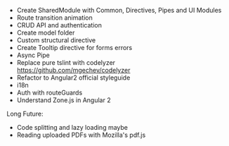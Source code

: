 - Create SharedModule with Common, Directives, Pipes and UI Modules
- Route transition animation 
- CRUD API and authentication
- Create model folder
- Custom structural directive
- Create Tooltip directive for forms errors
- Async Pipe
- Replace pure tslint with codelyzer https://github.com/mgechev/codelyzer
- Refactor to Angular2 official styleguide
- i18n
- Auth with routeGuards
- Understand Zone.js in Angular 2

Long Future:
- Code splitting and lazy loading maybe
- Reading uploaded PDFs with Mozilla's pdf.js
